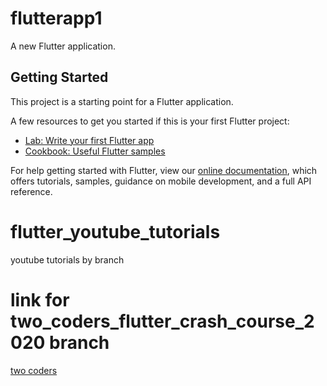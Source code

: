 # flutterapp1

A new Flutter application.

## Getting Started

This project is a starting point for a Flutter application.

A few resources to get you started if this is your first Flutter project:

- [Lab: Write your first Flutter app](https://flutter.dev/docs/get-started/codelab)
- [Cookbook: Useful Flutter samples](https://flutter.dev/docs/cookbook)

For help getting started with Flutter, view our
[online documentation](https://flutter.dev/docs), which offers tutorials,
samples, guidance on mobile development, and a full API reference.

# flutter_youtube_tutorials
youtube tutorials by branch

# link for two_coders_flutter_crash_course_2020 branch
[two coders](https://www.youtube.com/watch?v=p5DJdKhTrWM)
